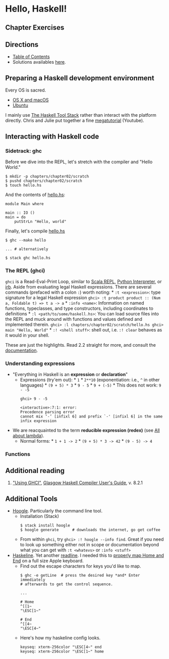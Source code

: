 # Hello, Haskell!

## Chapter Exercises

## Directions

* [Table of Contents](../../README.md)
* Solutions availables [here](exercises/README.md).

## Preparing a Haskell development environment

Every OS is sacred.

* [OS X and macOS](PREP.MACOS.md)
* [Ubuntu](PREP.UBUNTU.md)

I mainly use [The Haskell Tool Stack](https://docs.haskellstack.org/en/stable/README/) rather than interact with the platform directly. Chris and Julie put together a fine [megatutorial](https://www.youtube.com/watch?v=sRonIB8ZStw) (Youtube).

## Interacting with Haskell code

### Sidetrack: ghc

Before we dive into the REPL, let's stretch with the compiler and "Hello World."

```
$ mkdir -p chapters/chapter02/scratch
$ pushd chapters/chapter02/scratch
$ touch hello.hs
```

And the contents of [hello.hs](scratch/hello.hs):

```
module Main where

main :: IO ()
main = do
    putStrLn "Hello, world"
```

Finally, let's compile [hello.hs](scratch/hello.hs)

```
$ ghc --make hello

... # alternatively

$ stack ghc hello.hs
```

### The REPL (ghci)

`ghci` is a Read-Eval-Print Loop, similar to [Scala REPL](http://docs.scala-lang.org/overviews/repl/overview.html), [Python Interpreter](https://docs.python.org/3/tutorial/interpreter.html), or [irb](http://ruby-doc.com/docs/ProgrammingRuby/html/irb.html). Aside from evaluating legal Haskell expressions. There are several commands (prefaced with a colon `:`) worth noting:
    * `:t <expression>`: type signature for a legal Haskell expression
        ```
        ghci> :t product
        product :: (Num a, Foldable t) => t a -> a
        ```
    * `:info <name>`: Information on named functions, typeclasses, and type constructors, including coordinates to definitions
    * `:l <path/to/some/haskell.hs>`: You can load source files into the REPL and muck around with functions and values defined and implemented therein.
        ```
        ghci> :l chapters/chapter02/scratch/hello.hs
        ghci> main
        "Hello, World"
        ```
    * `:! <shell stuff>`: shell out, i.e. `:! clear` behaves as it would in your shell.

These are just the highlights. Read 2.2 straight for more, and consult the [documentation](https://downloads.haskell.org/~ghc/latest/docs/html/users_guide/ghci.html).

### Understanding expressions

* "Everything in Haskell is an **expression** or **declaration**"
    * Expressions (try'em out):
          * `1`
          * `2**10` (exponentiation: i.e., `^` in other languages)
          * `(9 + 5) * 3`
          * `9 - 5`
          * `9 + (-5)`
          * This does not work: `9 - -5`
        ```
        ghci> 9 - -5

        <interactive>:7:1: error:
        Precedence parsing error
        cannot mix ‘-’ [infixl 6] and prefix `-' [infixl 6] in the same infix expression

        ```
* We are reacquainted to the term **reducible expression (redex)** (see [All about lambda](../chapter01/README.md)).
    * Normal forms:
          * `1 + 1 -> 2`
          * `(9 + 5) * 3 -> 42`
          * `(9 - 5) -> 4`

### Functions

## Additional reading

1. ["Using GHCI"](https://downloads.haskell.org/~ghc/latest/docs/html/users_guide/ghci.html), [Glasgow Haskell Compiler User's Guide](https://downloads.haskell.org/~ghc/latest/docs/html/users_guide/index.html), v. 8.2.1


## Additional Tools

* [Hoogle](https://wiki.haskell.org/Hoogle). Particularly the command line tool.
    * Installation (Stack)
        ```
        $ stack install hoogle
        $ hoogle generate      # downloads the internet, go get coffee
        ```
    * From within `ghci`, try `ghci> :! hoogle --info find`. Great if you need to look up something either not in scope or documentation beyond what you can get with `:t <whatevs>` or `:info <stuff>`
* [Haskeline](https://hackage.haskell.org/package/haskeline). Yet another [readline](https://cnswww.cns.cwru.edu/php/chet/readline/rltop.html). I needed this to [properly map Home and End](https://stackoverflow.com/a/33727632) on a full size Apple keyboard.
    * Find out the escape characters for keys you'd like to map.
        ```
        $ ghc -e getLine  # press the desired key *and* Enter immediately
        # afterwards to get the control sequence.

        ...

        # Home
        ^[[1~
        "\ESC[1~"

        # End
        ^[[4~
        "\ESC[4~"
        ```
    * Here's how my haskeline config looks.
        ```
        keyseq: xterm-256color "\ESC[4~" end
        keyseq: xterm-256color "\ESC[1~" home
        ```
